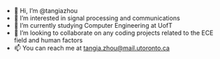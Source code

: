 - 👋 Hi, I’m @tangiazhou
- 👀 I’m interested in signal processing and communications
- 🌱 I’m currently studying Computer Engineering at UofT
- 💞️ I’m looking to collaborate on any coding projects related to the ECE field and human factors
- 📫 You can reach me at tangia.zhou@mail.utoronto.ca

<!---
tangiazhou/tangiazhou is a ✨ special ✨ repository because its `README.md` (this file) appears on your GitHub profile.
You can click the Preview link to take a look at your changes.
--->

